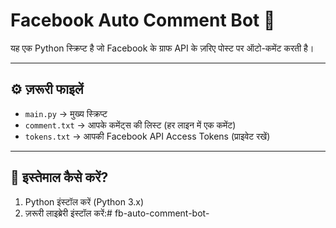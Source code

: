 # Facebook Auto Comment Bot 🤖

यह एक Python स्क्रिप्ट है जो Facebook के ग्राफ API के ज़रिए पोस्ट पर ऑटो-कमेंट करती है।

---

## ⚙️ ज़रूरी फाइलें

- `main.py` → मुख्य स्क्रिप्ट
- `comment.txt` → आपके कमेंट्स की लिस्ट (हर लाइन में एक कमेंट)
- `tokens.txt` → आपकी Facebook API Access Tokens (प्राइवेट रखें)

---

## 🚀 इस्तेमाल कैसे करें?

1. Python इंस्टॉल करें (Python 3.x)
2. ज़रूरी लाइब्रेरी इंस्टॉल करें:# fb-auto-comment-bot-
